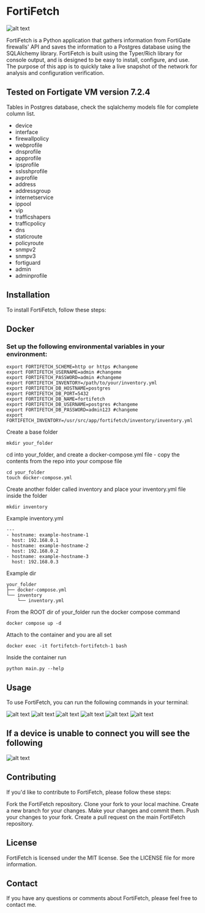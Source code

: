# FortiFetch
![alt text](https://i.imgur.com/4NBl5Xm.png)

FortiFetch is a Python application that gathers information from FortiGate firewalls' API and saves the information to a Postgres database using the SQLAlchemy library. FortiFetch is built using the Typer/Rich library for console output, and is designed to be easy to install, configure, and use. The purpose of this app is to quickly take a live snapshot of the network for analysis and configuration verification.

## Tested on Fortigate VM version 7.2.4

Tables in Postgres database, check the sqlalchemy models file for complete column list.

- device
- interface
- firewallpolicy
- webprofile
- dnsprofile
- appprofile
- ipsprofile
- sslsshprofile
- avprofile
- address
- addressgroup
- internetservice
- ippool
- vip
- trafficshapers
- trafficpolicy
- dns
- staticroute
- policyroute
- snmpv2
- snmpv3
- fortiguard
- admin
- adminprofile
## Installation

To install FortiFetch, follow these steps:

## Docker

### Set up the following environmental variables in your environment:

```
export FORTIFETCH_SCHEME=http or https #changeme   
export FORTIFETCH_USERNAME=admin #changeme
export FORTIFETCH_PASSWORD=admin #changeme
export FORTIFETCH_INVENTORY=/path/to/your/inventory.yml
export FORTIFETCH_DB_HOSTNAME=postgres
export FORTIFETCH_DB_PORT=5432
export FORTIFETCH_DB_NAME=fortifetch
export FORTIFETCH_DB_USERNAME=postgres #changeme
export FORTIFETCH_DB_PASSWORD=admin123 #changeme
export FORTIFETCH_INVENTORY=/usr/src/app/fortifetch/inventory/inventory.yml
```

Create a base folder

```
mkdir your_folder
```
cd into your_folder, and create a docker-compose.yml file - copy the contents from the repo into your compose file

```
cd your_folder
touch docker-compose.yml
```

Create another folder called inventory and place your inventory.yml file inside the folder

```
mkdir inventory
```
Example inventory.yml
```
---
- hostname: example-hostname-1
  host: 192.168.0.1
- hostname: example-hostname-2
  host: 192.168.0.2
- hostname: example-hostname-3
  host: 192.168.0.3
```

Example dir

```
your_folder
├── docker-compose.yml
└── inventory
    └── inventory.yml
```

From the ROOT dir of your_folder run the docker compose command

```
docker compose up -d
```
Attach to the container and you are all set

```
docker exec -it fortifetch-fortifetch-1 bash
```
Inside the container run
```
python main.py --help
```

## Usage
To use FortiFetch, you can run the following commands in your terminal:

![alt text](https://i.imgur.com/ZaCOfrK.png)
![alt text](https://i.imgur.com/Dh0yanS.png)
![alt text](https://i.imgur.com/kK86tOD.png)
![alt text](https://i.imgur.com/ulfIxvC.png)
![alt text](https://i.imgur.com/CLbjH2F.png)
![alt text](https://i.imgur.com/lBosUC9.png)

## If a device is unable to connect you will see the following
![alt text](https://i.imgur.com/fstNDvc.png)
## Contributing
If you'd like to contribute to FortiFetch, please follow these steps:

Fork the FortiFetch repository.
Clone your fork to your local machine.
Create a new branch for your changes.
Make your changes and commit them.
Push your changes to your fork.
Create a pull request on the main FortiFetch repository.

## License
FortiFetch is licensed under the MIT license. See the LICENSE file for more information.

## Contact
If you have any questions or comments about FortiFetch, please feel free to contact me.